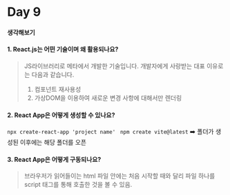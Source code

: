 # Day 9 
#### 생각해보기 

#### 1. React.js는 어떤 기술이며 왜 활용되나요?
> JS라이브러리로 메타에서 개발한 기술입니다.
> 개발자에게 사랑받는 대표 이유로는 다음과 같습니다.
> 1. 컴포넌트 재사용성
> 2. 가상DOM을 이용하여 새로운 변경 사항에 대해서만 렌더링  


#### 2. React App은 어떻게 생성할 수 있나요?
`npx create-react-app 'project name' `
`npm create vite@latest`
➡️ 폴더가 생성된 이후에는 해당 폴더를 오픈 

#### 3. React App은 어떻게 구동되나요?
> 브라우저가 읽어들이는 html 파일 안에는 처음 시작할 때와 달리 
> 파일 하나를 script 태그를 통해 호출한 것을 볼 수 있음.
> 
